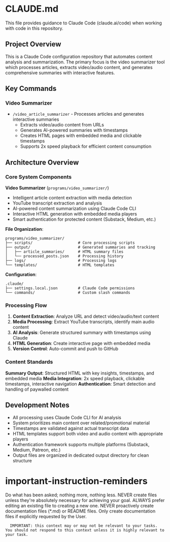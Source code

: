 # CLAUDE.md

This file provides guidance to Claude Code (claude.ai/code) when working with code in this repository.

## Project Overview

This is a Claude Code configuration repository that automates content analysis and summarization. The primary focus is the video summarizer tool which processes articles, extracts video/audio content, and generates comprehensive summaries with interactive features.

## Key Commands

### Video Summarizer
- `/video_article_summarizer` - Processes articles and generates interactive summaries
  - Extracts video/audio content from URLs
  - Generates AI-powered summaries with timestamps
  - Creates HTML pages with embedded media and clickable timestamps
  - Supports 2x speed playback for efficient content consumption

## Architecture Overview

### Core System Components

**Video Summarizer** (`programs/video_summarizer/`)
- Intelligent article content extraction with media detection
- YouTube transcript extraction and analysis
- AI-powered content summarization using Claude Code CLI
- Interactive HTML generation with embedded media players
- Smart authentication for protected content (Substack, Medium, etc.)

**File Organization**:
```
programs/video_summarizer/
├── scripts/                    # Core processing scripts
├── output/                     # Generated summaries and tracking
│   ├── article_summaries/      # HTML summary files
│   └── processed_posts.json    # Processing history
├── logs/                       # Processing logs
└── templates/                  # HTML templates
```

**Configuration**:
```
.claude/
├── settings.local.json         # Claude Code permissions
└── commands/                   # Custom slash commands
```

### Processing Flow

1. **Content Extraction**: Analyze URL and detect video/audio/text content
2. **Media Processing**: Extract YouTube transcripts, identify main audio content
3. **AI Analysis**: Generate structured summary with timestamps using Claude
4. **HTML Generation**: Create interactive page with embedded media
5. **Version Control**: Auto-commit and push to GitHub

### Content Standards

**Summary Output**: Structured HTML with key insights, timestamps, and embedded media
**Media Integration**: 2x speed playback, clickable timestamps, interactive navigation
**Authentication**: Smart detection and handling of paywalled content

## Development Notes

- All processing uses Claude Code CLI for AI analysis
- System prioritizes main content over related/promotional material
- Timestamps are validated against actual transcript data
- HTML templates support both video and audio content with appropriate players
- Authentication framework supports multiple platforms (Substack, Medium, Patreon, etc.)
- Output files are organized in dedicated output directory for clean structure

# important-instruction-reminders
Do what has been asked; nothing more, nothing less.
NEVER create files unless they're absolutely necessary for achieving your goal.
ALWAYS prefer editing an existing file to creating a new one.
NEVER proactively create documentation files (*.md) or README files. Only create documentation files if explicitly requested by the User.


      IMPORTANT: this context may or may not be relevant to your tasks. You should not respond to this context unless it is highly relevant to your task.